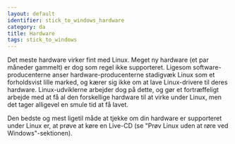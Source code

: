 ```yaml
---
layout: default
identifier: stick_to_windows_hardware
category: da
title: Hardware
tags: stick_to_windows
---
```


Det meste hardware virker fint med Linux. Meget ny hardware (et par måneder gammelt) er dog som regel ikke supporteret. Ligesom software-producenterne anser hardware-producenterne stadigvæk Linux som et forholdsvist lille marked, og kærer sig ikke om at lave Linux-drivere til deres hardware. Linux-udviklerne arbejder dog på dette, og gør et fortræffeligt arbejde med at få al den forskellige hardware til at virke under Linux, men det tager alligevel en smule tid at få lavet.

Den bedste og mest ligetil måde at tjekke om din hardware er supporteret under Linux er, at prøve at køre en Live-CD (se "Prøv Linux uden at røre ved Windows"-sektionen).

